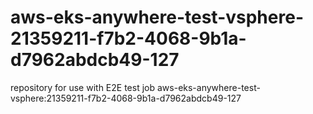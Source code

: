# aws-eks-anywhere-test-vsphere-21359211-f7b2-4068-9b1a-d7962abdcb49-127
repository for use with E2E test job aws-eks-anywhere-test-vsphere:21359211-f7b2-4068-9b1a-d7962abdcb49-127

